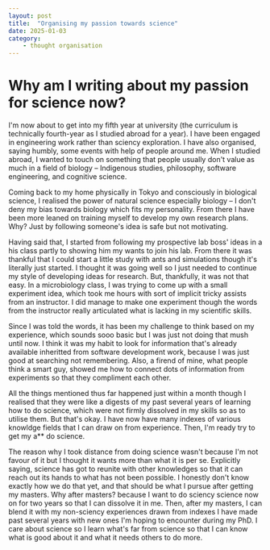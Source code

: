 ```yaml
---
layout: post
title:  "Organising my passion towards science"
date: 2025-01-03
category:
    - thought organisation
---
```


# Why am I writing about my passion for science now?
I'm now about to get into my fifth year at university (the curriculum is technically fourth-year as I studied abroad for a year). I have been engaged in engineering work rather than sciency exploration. I have also organised, saying humbly, some events with help of people around me. When I studied abroad, I wanted to touch on something that people usually don't value as much in a field of biology – Indigenous studies, philosophy, software engineering, and cognitive science.

Coming back to my home physically in Tokyo and consciously in biological science, I realised the power of natural science especially biology – I don't deny my bias towards biology which fits my personality. From there I have been more leaned on training myself to develop my own research plans. Why? Just by following someone's idea is safe but not motivating.

Having said that, I started from following my prospective lab boss' ideas in a his class partly to showing him my wants to join his lab. From there it was thankful that I could start a little study with ants and simulations though it's literally just started. I thought it was going well so I just needed to continue my style of developing ideas for research. But, thankfully, it was not that easy. In a microbiology class, I was trying to come up with a small experiment idea, which took me hours with sort of implicit tricky assists from an instructor. I did manage to make one experiment though the words from the instructor really articulated what is lacking in my scientific skills.

Since I was told the words, it has been my challenge to think based on my experience, which sounds sooo basic but I was just not doing that mush until now. I think it was my habit to look for information that's already available inheritted from software development work, because I was just good at searching not remembering. Also, a firend of mine, what people think a smart guy, showed me how to connect dots of information from experiments so that they compliment each other.

All the things mentioned thus far happened just within a month though I realised that they were like a digests of my past several years of learning how to do science, which were not firmly dissolved in my skills so as to utilise them. But that's okay. I have now have many indexes of various knowldge fields that I can draw on from experience. Then, I'm ready try to get my a** do science.

The reason why I took distance from doing science wasn't because I'm not favour of it but I thought it wants more than what it is per se. Explicitly saying, science has got to reunite with other knowledges so that it can reach out its hands to what has not been possible. I honestly don't know exactly how we do that yet, and that should be what I pursue after getting my masters. Why after masters? because I want to do sciency science now on for two years so that I can dissolve it in me. Then, after my masters, I can blend it with my non-sciency experiences drawn from indexes I have made past several years with new ones I'm hoping to encounter during my PhD. I care about science so I learn what's far from science so that I can know what is good about it and what it needs others to do more.


